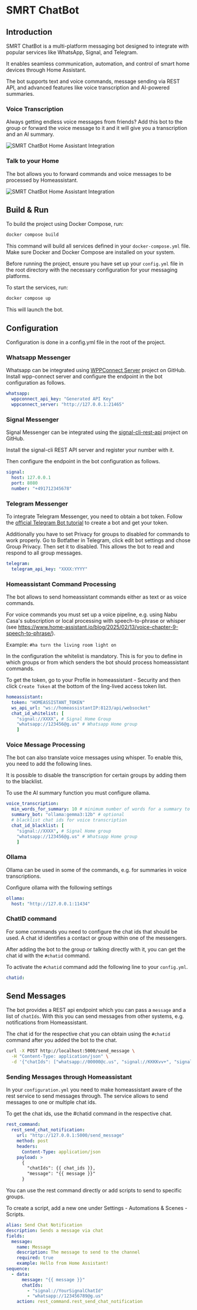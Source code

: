 # SMRT ChatBot

## Introduction

SMRT ChatBot is a multi-platform messaging bot designed to integrate with popular services like WhatsApp, Signal, and Telegram.

It enables seamless communication, automation, and control of smart home devices through Home Assistant.

The bot supports text and voice commands, message sending via REST API, and advanced features like voice transcription and AI-powered summaries.

### Voice Transcription

Always getting endless voice messages from friends? Add this bot to the group or forward the voice message to it and it will give you a transcription and an AI summary.

![SMRT ChatBot Home Assistant Integration](docs/smrt-voice.png)

### Talk to your Home

The bot allows you to forward commands and voice messages to be processed by Homeassistant.

![SMRT ChatBot Home Assistant Integration](docs/smrt-ha.png)

## Build & Run

To build the project using Docker Compose, run:

```bash
docker compose build
```

This command will build all services defined in your `docker-compose.yml` file. Make sure Docker and Docker Compose are installed on your system.

Before running the project, ensure you have set up your `config.yml` file in the root directory with the necessary configuration for your messaging platforms.

To start the services, run:

```bash
docker compose up
```

This will launch the bot.

## Configuration

Configuration is done in a config.yml file in the root of the project.

### Whatsapp Messenger

Whatsapp can be integrated using [WPPConnect Server](https://github.com/wppconnect-team/wppconnect-server) project on GitHub. Install wpp-connect server and configure the endpoint in the bot configuration as follows.

```yml
whatsapp:
  wppconnect_api_key: "Generated API Key"
  wppconnect_server: "http://127.0.0.1:21465"
```

### Signal Messenger

Signal Messenger can be integrated using the [signal-cli-rest-api](https://github.com/bbernhard/signal-cli-rest-api) project on GitHub.

Install the signal-cli REST API server and register your number with it.

Then configure the endpoint in the bot configuration as follows.

```yml
signal:
  host: 127.0.0.1
  port: 8080
  number: "+491712345678"
```

### Telegram Messenger

To integrate Telegram Messenger, you need to obtain a bot token. Follow the [official Telegram Bot tutorial](https://core.telegram.org/bots/tutorial#obtain-your-bot-token) to create a bot and get your token.

Additionally you have to set Privacy for groups to disabled for commands to work properly. Go to Botfather in Telegram, click edit bot settings and chose Group Privacy. Then set it to disabled. This allows the bot to read and respond to all group messages.

```yml
telegram:
  telegram_api_key: "XXXX:YYYY" 
```

### Homeassistant Command Processing

The bot allows to send homeassistant commands either as text or as voice commands.

For voice commands you must set up a voice pipeline, e.g. using Nabu Casa's subscription or local processing with speech-to-phrase or whisper (see <https://www.home-assistant.io/blog/2025/02/13/voice-chapter-9-speech-to-phrase/>).

Example: `#ha turn the living room light on`

In the configuration the whitelist is mandatory. This is for you to define in which groups or from which senders the bot should process homeassistant commands.

To get the token, go to your Profile in homeassistant - Security and then click `Create Token` at the bottom of the ling-lived access token list.

```yml
homeassistant: 
  token: "HOMEASSISTANT_TOKEN"
  ws_api_url: "ws://homeassistantIP:8123/api/websocket"
  chat_id_whitelist: [
    "signal://XXXX", # Signal Home Group
    "whatsapp://123456@g.us" # Whatsapp Home group
    ]
```

### Voice Message Processing

The bot can also translate voice messages using whisper.
To enable this, you need to add the following lines.

It is possible to disable the transcription for certain groups by adding them to the blacklist.

To use the AI summary function you must configure ollama.

```yml
voice_transcription:
  min_words_for_summary: 10 # minimum number of words for a summary to be generated
  summary_bot: "ollama:gemma3:12b" # optional
  # blacklist chat ids for voice transcription
  chat_id_blacklist: [
    "signal://XXXX", # Signal Home group
    "whatsapp://123456@g.us" # Whatsapp Home group
    ] 
```

### Ollama

Ollama can be used in some of the commands, e.g. for summaries in voice transcriptions.

Configure ollama with the following settings

```yml
ollama:
  host: "http://127.0.0.1:11434"
```

### ChatID command

For some commands you need to configure the chat ids that should be used. A chat id identifies a contact or group within one of the messengers.

After adding the bot to the group or talking directly with it, you can get the chat id with the `#chatid` command.

To activate the `#chatid` command add the following line to your `config.yml`.

```yml
chatid:
```

## Send Messages

The bot provides a REST api endpoint which you can pass a `message` and a list of `chatIds`. With this you can send messages from other systems, e.g. notifications from Homeassistant.

The chat id for the respective chat you can obtain using the `#chatid` command after you added the bot to the chat.

```bash
curl -X POST http://localhost:5000/send_message \
  -H "Content-Type: application/json" \
  -d '{"chatIds": ["whatsapp://00000@c.us", "signal://KKKKvv+", "signal://+49166666666"], "message": "Hello!"}'
```

### Sending Messages through Homeassistant

In your `configuration.yml` you need to make homeassistant aware of the rest service to send messages through. The service allows to send messages to one or multiple chat ids.

To get the chat ids, use the #chatid command in the respective chat.

```yml
rest_command:
  rest_send_chat_notification:
    url: "http://127.0.0.1:5000/send_message"
    method: post
    headers:
      Content-Type: application/json
    payload: >
      {
        "chatIds": {{ chat_ids }},
        "message": "{{ message }}"
      }
```

You can use the rest command directly or add scripts to send to specific groups.

To create a script, add a new one under Settings - Automations & Scenes - Scripts.

```yml
alias: Send Chat Notification
description: Sends a message via chat
fields:
  message:
    name: Message
    description: The message to send to the channel
    required: true
    example: Hello from Home Assistant!
sequence:
  - data:
      message: "{{ message }}"
      chatIds:
        - "signal://YourSignalChatId"
        - "whatsapp://123456789@g.us"
    action: rest_command.rest_send_chat_notification
```
